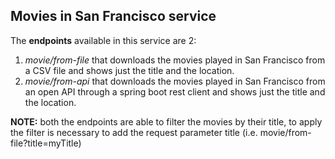 ## Movies in San Francisco service

The **endpoints** available in this service are 2:

1. *movie/from-file* that downloads the movies played in San Francisco from a CSV file and shows just the title and the
 location.
2. *movie/from-api* that downloads the movies played in San Francisco from an open API through a spring boot rest client
 and shows just the title and the location.
 
**NOTE:** both the endpoints are able to filter the movies by their title, to apply the filter is necessary to add the 
request parameter title (i.e. movie/from-file?title=myTitle)